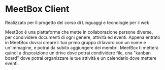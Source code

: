 # MeetBox Client

Realizzato per il progetto del corso di Linguaggi e tecnologie per il web.

MeetBox è una piattaforma che mette in collaborazione persone diverse, per condividere documenti di ogni genere, attività ed eventi. Appena entrato in MeetBox dovrai creare il tuo primo gruppo di lavoro con un nome e un'immagine, e potrai da subito aggiungere dei membri. MeetBox ti metterà quindi a disposizione un drive dove potrai condividere file, una "kanban board" dove potrai organizzare le tue attività e un calendario dove mettere eventi.